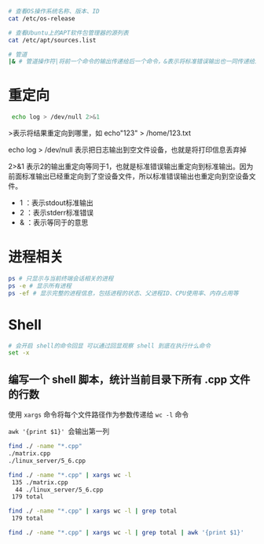 



```Bash
# 查看OS操作系统名称、版本、ID
cat /etc/os-release

# 查看Ubuntu上的APT软件包管理器的源列表
cat /etc/apt/sources.list

# 管道
|& # 管道操作符|将前一个命令的输出传递给后一个命令，&表示将标准错误输出也一同传递给后一个命令。

```

# 重定向

```bash
 echo log > /dev/null 2>&1
```

\>表示将结果重定向到哪里，如 echo"123" > /home/123.txt

echo log > /dev/null 表示把日志输出到空文件设备，也就是将打印信息丢弃掉

2>&1 表示2的输出重定向等同于1，也就是标准错误输出重定向到标准输出。因为前面标准输出已经重定向到了空设备文件，所以标准错误输出也重定向到空设备文件。

- 1 ：表示stdout标准输出
- 2 ：表示stderr标准错误
- & ：表示等同于的意思

# 进程相关

```Bash
ps # 只显示与当前终端会话相关的进程
ps -e # 显示所有进程
ps -ef # 显示完整的进程信息，包括进程的状态、父进程ID、CPU使用率、内存占用等
```

# Shell

```Bash
# 会开启 shell的命令回显 可以通过回显观察 shell 到底在执行什么命令
set -x
```





## 编写一个 shell 脚本，统计当前目录下所有 .cpp 文件的行数

使用 `xargs` 命令将每个文件路径作为参数传递给 `wc -l` 命令

`awk '{print $1}' `会输出第一列

```bash
find ./ -name "*.cpp"
./matrix.cpp
./linux_server/5_6.cpp

find ./ -name "*.cpp" | xargs wc -l
 135 ./matrix.cpp
  44 ./linux_server/5_6.cpp
 179 total

find ./ -name "*.cpp" | xargs wc -l | grep total
 179 total

find ./ -name "*.cpp" | xargs wc -l | grep total | awk '{print $1}'
```



